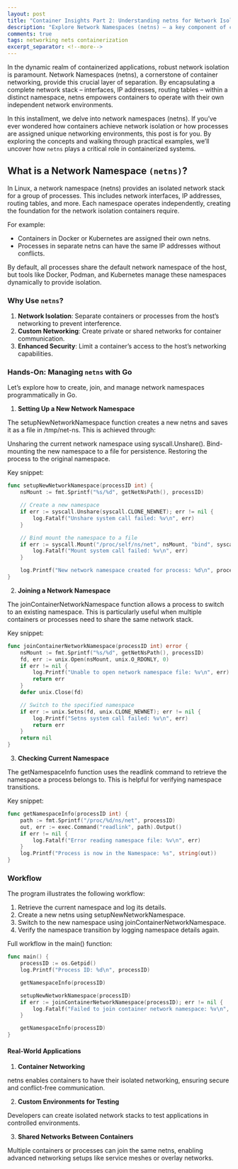 ```yaml
---
layout: post
title: "Container Insights Part 2: Understanding netns for Network Isolation"
description: "Explore Network Namespaces (netns) – a key component of container networking. Learn how to create isolated network environments for your containers using Go code examples."
comments: true
tags: networking nets containerization
excerpt_separator: <!--more-->
---
```


In the dynamic realm of containerized applications, robust network isolation is paramount. Network Namespaces (netns), a cornerstone of container networking, provide this crucial layer of separation. By encapsulating a complete network stack – interfaces, IP addresses, routing tables – within a distinct namespace, netns empowers containers to operate with their own independent network environments.
<!--more-->

In this installment, we delve into network namespaces (netns). If you’ve ever wondered how containers achieve network isolation or how processes are assigned unique networking environments, this post is for you. By exploring the concepts and walking through practical examples, we’ll uncover how `netns` plays a critical role in containerized systems.

## What is a Network Namespace `(netns)`?

In Linux, a network namespace (netns) provides an isolated network stack for a group of processes. This includes network interfaces, IP addresses, routing tables, and more. Each namespace operates independently, creating the foundation for the network isolation containers require.

For example:

- Containers in Docker or Kubernetes are assigned their own netns.
- Processes in separate netns can have the same IP addresses without conflicts.

By default, all processes share the default network namespace of the host, but tools like Docker, Podman, and Kubernetes manage these namespaces dynamically to provide isolation.

### Why Use `netns`?

1. **Network Isolation**: Separate containers or processes from the host’s networking to prevent interference.
2. **Custom Networking**: Create private or shared networks for container communication.
3. **Enhanced Security**: Limit a container’s access to the host’s networking capabilities.

### Hands-On: Managing `netns` with Go

Let’s explore how to create, join, and manage network namespaces programmatically in Go.

1. **Setting Up a New Network Namespace**

The setupNewNetworkNamespace function creates a new netns and saves it as a file in /tmp/net-ns. This is achieved through:

Unsharing the current network namespace using syscall.Unshare().
Bind-mounting the new namespace to a file for persistence.
Restoring the process to the original namespace.

Key snippet:

```go
func setupNewNetworkNamespace(processID int) {
    nsMount := fmt.Sprintf("%s/%d", getNetNsPath(), processID)

    // Create a new namespace
    if err := syscall.Unshare(syscall.CLONE_NEWNET); err != nil {
        log.Fatalf("Unshare system call failed: %v\n", err)
    }

    // Bind mount the namespace to a file
    if err := syscall.Mount("/proc/self/ns/net", nsMount, "bind", syscall.MS_BIND, ""); err != nil {
        log.Fatalf("Mount system call failed: %v\n", err)
    }

    log.Printf("New network namespace created for process: %d\n", processID)
}
```

2. **Joining a Network Namespace**

The joinContainerNetworkNamespace function allows a process to switch to an existing namespace. This is particularly useful when multiple containers or processes need to share the same network stack.

Key snippet:

```go
func joinContainerNetworkNamespace(processID int) error {
    nsMount := fmt.Sprintf("%s/%d", getNetNsPath(), processID)
    fd, err := unix.Open(nsMount, unix.O_RDONLY, 0)
    if err != nil {
        log.Printf("Unable to open network namespace file: %v\n", err)
        return err
    }
    defer unix.Close(fd)

    // Switch to the specified namespace
    if err := unix.Setns(fd, unix.CLONE_NEWNET); err != nil {
        log.Printf("Setns system call failed: %v\n", err)
        return err
    }
    return nil
}
```

3. **Checking Current Namespace**

The getNamespaceInfo function uses the readlink command to retrieve the namespace a process belongs to. This is helpful for verifying namespace transitions.

Key snippet:

```go
func getNamespaceInfo(processID int) {
    path := fmt.Sprintf("/proc/%d/ns/net", processID)
    out, err := exec.Command("readlink", path).Output()
    if err != nil {
        log.Fatalf("Error reading namespace file: %v\n", err)
    }
    log.Printf("Process is now in the Namespace: %s", string(out))
}
```

### Workflow

The program illustrates the following workflow:

1. Retrieve the current namespace and log its details.
2. Create a new netns using setupNewNetworkNamespace.
3. Switch to the new namespace using joinContainerNetworkNamespace.
4. Verify the namespace transition by logging namespace details again.

Full workflow in the main() function:

```go
func main() {
    processID := os.Getpid()
    log.Printf("Process ID: %d\n", processID)

    getNamespaceInfo(processID)

    setupNewNetworkNamespace(processID)
    if err := joinContainerNetworkNamespace(processID); err != nil {
        log.Fatalf("Failed to join container network namespace: %v\n", err)
    }

    getNamespaceInfo(processID)
}
```

#### Real-World Applications

1. **Container Networking**

netns enables containers to have their isolated networking, ensuring secure and conflict-free communication.

2. **Custom Environments for Testing**

Developers can create isolated network stacks to test applications in controlled environments.

3. **Shared Networks Between Containers**

Multiple containers or processes can join the same netns, enabling advanced networking setups like service meshes or overlay networks.


